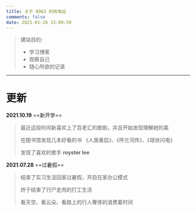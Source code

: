 ```yaml
---
title: 关于 8963 的核电站
comments: false
date: 2021-01-26 15:09:59
---
```


> 建站目的:
>
> - 学习博客
> - 观察自己
> - 随心所欲的记录

---

# 更新

**2021.10.19**	==新开学==

> 最近这段时间新喜欢上了百老汇的歌剧，并且开始发现理解她的美
>
> 在图书馆发现几本好看的书 《人类重启》、《呼兰河传》、《球状闪电》
>
> 发现了喜欢的歌手 **royster lee**



**2021.07.28**	==过暑假==

> 结束了实习生活回家过暑假，开启在家办公模式
>
> 终于结束了行尸走肉的打工生活
>
> 看天空、看云朵、看路上的行人奢侈的浪费着时间

